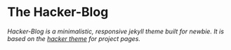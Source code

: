# The Hacker-Blog

*Hacker-Blog is a minimalistic, responsive jekyll theme built for newbie. It is based on the [hacker theme](https://github.com/pages-themes/hacker) for project pages.*
